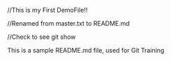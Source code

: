 //This is my First DemoFile!!

//Renamed from master.txt to README.md

//Check to see git show

This is a sample README.md file, used for Git Training